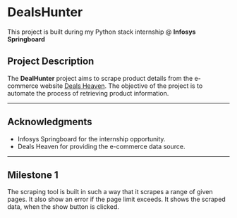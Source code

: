 # DealsHunter
This project is built during my Python stack internship @ **Infosys Springboard**

## Project Description

The **DealHunter** project aims to scrape product details from the e-commerce website [Deals Heaven](https://dealsheaven.in/). The objective of the project is to automate the process of retrieving product information.

---

## Acknowledgments

- Infosys Springboard for the internship opportunity.
- Deals Heaven for providing the e-commerce data source.

---
## Milestone 1
  The scraping tool is built in such a way that it scrapes a range of given pages.
  It also show an error if the page limit exceeds.
  It shows the scraped data, when the show button is clicked.